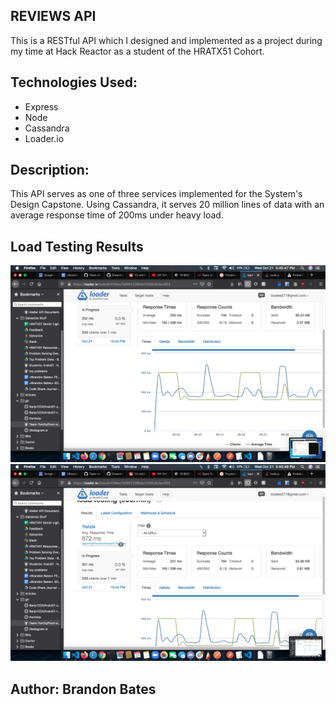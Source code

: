 ## REVIEWS API

This is a RESTful API which I designed and implemented as a project during my time at Hack Reactor as a student of the HRATX51 Cohort.


## Technologies Used:
* Express
* Node
* Cassandra
* Loader.io

## Description:

This API serves as one of three services implemented for the System's Design Capstone. 
Using Cassandra, it serves 20 million lines of data with an average response time of 200ms under heavy load.

## Load Testing Results 

![Load 250 clients/min](https://github.com/Banjo1224/Pics/blob/master/sdc/250.png)
![Load 500 clients/min](https://github.com/Banjo1224/Pics/blob/master/sdc/500.png)

## Author: Brandon Bates
